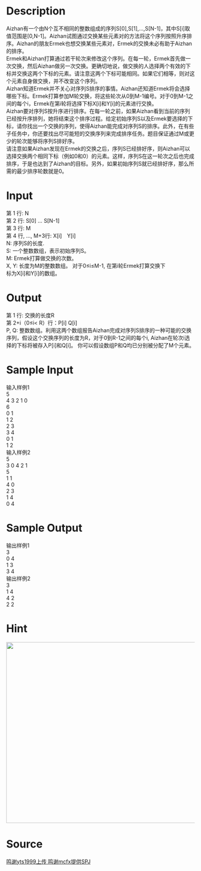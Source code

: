 
# Description

<div class="content"><p>Aizhan有一个由N个互不相同的整数组成的序列S[0],S[1],…,S[N-1]，其中S[i]取值范围是[0,N-1]。Aizhan试图通过交换某些元素对的方法将这个序列按照升序排序。Aizhan的朋友Ermek也想交换某些元素对，Ermek的交换未必有助于Aizhan的排序。<br/>
Ermek和Aizhan打算通过若干轮次来修改这个序列。在每一轮，Ermek首先做一次交换，然后Aizhan做另一次交换。更确切地说，做交换的人选择两个有效的下标并交换这两个下标的元素。请注意这两个下标可能相同。如果它们相等，则对这个元素自身做交换，并不改变这个序列。<br/>
Aizhan知道Ermek并不关心对序列S排序的事情。Aizhan还知道Ermek将会选择哪些下标。Ermek打算参加M轮交换，将这些轮次从0到M-1编号。对于0到M-1之间的每个i，Ermek在第i轮将选择下标X[i]和Y[i]的元素进行交换。<br/>
Aizhan要对序列S按升序进行排序。在每一轮之前，如果Aizhan看到当前的序列已经按升序排列，她将结束这个排序过程。给定初始序列S以及Ermek要选择的下标，请你找出一个交换的序列，使得Aizhan能完成对序列S的排序。此外，在有些子任务中，你还要找出尽可能短的交换序列来完成排序任务。题目保证通过M或更少的轮次能够将序列S排好序。<br/>
请注意如果Aizhan发现在Ermek的交换之后，序列S已经排好序，则Aizhan可以选择交换两个相同下标（例如0和0）的元素。这样，序列S在这一轮次之后也完成排序，于是也达到了Aizhan的目标。另外，如果初始序列S就已经排好序，那么所需的最少排序轮数就是0。</p></div>

# Input

<div class="content"><p>第 1 行: N<br/>
第 2 行: S[0] … S[N-1]<br/>
第 3 行: M<br/>
第 4 行, …, M+3行: X[i]　Y[i]<br/>
N: 序列S的长度.<br/>
S: 一个整数数组，表示初始序列S。<br/>
M: Ermek打算做交换的次数。<br/>
X, Y: 长度为M的整数数组。 对于0≤i≤M-1, 在第i轮Ermek打算交换下<br/>
标为X[i]和Y[i]的数组。</p></div>

# Output

<div class="content"><p>第 1 行: 交换的长度R<br/>
第 2+i（0≤i&lt; R）行：P[i] Q[i]<br/>
P, Q: 整数数组。利用这两个数组报告Aizhan完成对序列S排序的一种可能的交换序列，假设这个交换序列的长度为R，对于0到R-1之间的每个i, Aizhan在轮次i选择的下标将被存入P[i]和Q[i]。 你可以假设数组P和Q均已分别被分配了M个元素。</p></div>

# Sample Input

<div class="content"><span class="sampledata">输入样例1<br/>
5<br/>
4 3 2 1 0<br/>
6<br/>
0 1<br/>
1 2<br/>
2 3<br/>
3 4<br/>
0 1<br/>
1 2<br/>
输入样例2<br/>
5<br/>
3 0 4 2 1<br/>
5<br/>
1 1<br/>
4 0<br/>
2 3<br/>
1 4<br/>
0 4</span></div>

# Sample Output

<div class="content"><span class="sampledata">输出样例1<br/>
3<br/>
0 4<br/>
1 3<br/>
3 4<br/>
输出样例2<br/>
3<br/>
1 4<br/>
4 2<br/>
2 2</span></div>

# Hint

<div class="content"><p></p><p><img width="589" height="482" src="/source/bzoj/4371/img/aHR0cHM6Ly9seWRzeS5jb20vSnVkZ2VPbmxpbmUvdXBsb2FkLzIwMTUxMi8zMygxKS5naWY=.gif" alt=""/></p><p></p></div>

# Source

<div class="content"><p><a href="problemset.php?search=鸣谢yts1999上传 鸣谢mcfx提供SPJ">鸣谢yts1999上传 鸣谢mcfx提供SPJ</a></p></div>

